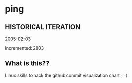 # ping

## HISTORICAL ITERATION
2005-02-03

Incremented: 2803

## What is this?? 
Linux skills to hack the github commit visualization chart `;-)`
